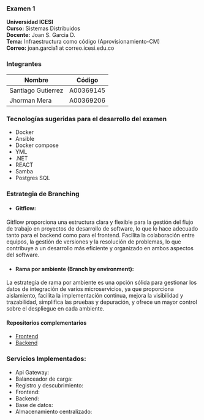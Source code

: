 ### Examen 1
**Universidad ICESI**  
**Curso:** Sistemas Distribuidos  
**Docente:** Joan S. Garcia D.  
**Tema:** Infraestructura como código (Aprovisionamiento-CM)  
**Correo:** joan.garcia1 at correo.icesi.edu.co

### Integrantes

| Nombre | Código |
|----------|----------|
| Santiago Gutierrez   | A00369145   |
| Jhorman Mera    | A00369206   |

### Tecnologías sugeridas para el desarrollo del examen
* Docker
* Ansible
* Docker compose
* YML
* .NET
* REACT
* Samba
* Postgres SQL

### Estrategia de Branching

* #### Gitflow:
Gitflow proporciona una estructura clara y flexible para la gestión del flujo de trabajo en proyectos de desarrollo de software, lo que lo hace adecuado tanto para el backend como para el frontend. Facilita la colaboración entre equipos, la gestión de versiones y la resolución de problemas, lo que contribuye a un desarrollo más eficiente y organizado en ambos aspectos del software.

* #### Rama por ambiente (Branch by environment):
La estrategia de rama por ambiente es una opción sólida para gestionar los datos de integración de varios microservicios, ya que proporciona aislamiento, facilita la implementación continua, mejora la visibilidad y trazabilidad, simplifica las pruebas y depuración, y ofrece un mayor control sobre el despliegue en cada ambiente.

#### Repositorios complementarios
* [Frontend](https://github.com/SGutierrez-11/backend-library-app.git)
* [Backend](https://github.com/SGutierrez-11/frontend-library-app.git)

### Servicios Implementados:
* Api Gateway:
* Balanceador de carga:
* Registro y descubrimiento:
* Frontend:
* Backend:
* Base de datos:
* Almacenamiento centralizado:    

